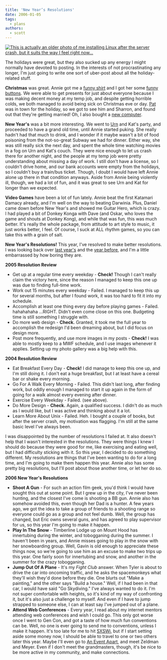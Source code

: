```yaml
---
title: 'New Year’s Resolutions'
date: 2006-01-05
tags:
  - plans
authors:
  - scott
---
```


[![This is actually an older photo of me installing Linux after the server crash, but it suits the way I feel right now...](/images/blog-photos/IMG_0324.JPG)](/images/blog-photos/IMG_0324.JPG)

The holidays were great, but they also sucked up any energy I might normally have devoted to posting. In the interests of not procrastinating any longer, I'm just going to write one sort of uber-post about all the holiday-related stuff.

**Christmas** was great. Annie got me a [funny shirt](/images/blog-photos/ashardasican.jpg) and I got her some [funny buttons](/images/blog-photos/crafty.jpg). We were able to get presents for just about everyone because I was making decent money at my temp job, and despite getting horrible colds, we both managed to avoid being sick on Christmas eve or day. [Pat](http://journal.toddsville.com/) was in town for the holiday, so we got to see him and Sharron, and found out that they're getting married! Oh, I also bought a [new computer](/images/blog-photos/powerbook15front.jpg).

**New Year's** was a bit more interesting. We went to [Urn](http://www.alt3t.net/blog/) and Kat's party, and proceeded to have a grand old time, until Annie started puking. She really hadn't had that much to drink, and I wonder if it maybe wasn't a bit of food poisoning from the not-so-great Subway we had for dinner. Either way, she was still really sick the next day, and spent the whole time watching movies in a fog on Urn and Kat's couch. They were nice enough to let us crash there for another night, and the people at my temp job were pretty understanding about missing a day of work. I still don't have a license, so I couldn't drive home, and our bank accounts were empty from the holidays, so I couldn't buy a train/bus ticket. Though, I doubt I would have left Annie alone up there in that condition anyways. Aside from Annie being violently ill, though, we had a lot of fun, and it was great to see Urn and Kat for longer than we expected.

**Video Games** have been a lot of fun lately. Annie beat the first Katamari Damacy already, and I'm well on the way to beating Darwinia. Plus, Daniel came down before New Year's and showed me Guitar Hero, which is crazy. I had played a bit of Donkey Konga with Dave (and Oskar, who loves the game and shouts at Donkey Kong), and while that was fun, this was much better. It's really the whole package, from attitude to art style to music, it just works better, I feel. Of course, I suck at ALL rhythm games, so you can take this with a grain of salt.

**New Year's Resolutions!** This year, I've resolved to make better resolutions. I was looking back over [last year's](/blog/2005/new-years/) and the [year before](/blog/2004/new-years-resolutions/), and I'm a little embarrassed by how boring they are.

**2005 Resolution Review**

- Get up at a regular time every weekday - **Check!** Though I can't really claim the victory here, since the reason I managed to keep this one up was due to finding full-time work.
- Work out 15 minutes every weekday - Failed. I managed to keep this up for several months, but after I found work, it was too hard to fit it into my schedule.
- Accomplish at least one thing every day before playing games - Failed. hahahahaha ...RIGHT. Didn't even come close on this one. Budgeting time is still something I struggle with.
- Do more web design - **Check.** Granted, it took me the full year to accomplish the redesign I'd been dreaming about, but I did focus on design more.
- Post more frequently, and use more images in my posts - **Check!** I was able to mostly keep to a MWF schedule, and I use images whenever it applies. Setting up my photo gallery was a big help with this.

**2004 Resolution Review**

- Eat Breakfast Every Day - **Check!** I did manage to keep this one up, and I'm still doing it. I don't eat a huge breakfast, but I at least have a cereal bar or shake every morning.
- Go For A Walk Every Morning - Failed. This didn't last long, after finding work, but oddly enough I managed to start it up again in the form of going for a walk almost every evening after dinner.
- Exercise Every Weekday - Failed. (see above).
- Do More Design - **Check.** Again, a qualified success. I didn't do as much as I would like, but I was active and thinking about it a lot.
- Learn More About Unix - Failed. Heh. I bought a couple of books, but after the server crash, my motivation was flagging. I'm still at the same basic level I've always been.

I was disappointed by the number of resolutions I failed at. It also doesn't help that I wasn't interested in the resolutions. They were things I knew I should do because they were good for me, like exercising and eating well, but I had difficulty sticking with it. So this year, I decided to do something different. My resolutions are things that I've been wanting to do for a long time, and I'm going to make them happen this year. Annie also has some pretty big resolutions, but I'll post about those another time, or let her do so.

**2006 New Year's Resolutions**

- **Shoot A Gun** - For such an action film geek, you'd think I would have sought this out at some point. But I grew up in the city, I've never been hunting, and the closest I've come is shooting a BB gun. Annie also has somehow avoided this, even though her Dad is a hunter. A few years ago, we got the idea to take a group of friends to a shooting range so everyone could go as a group and not feel dumb. Well, the group has changed, but Eric owns several guns, and has agreed to play supervisor for us, so this year I'm going to make it happen.
- **Play In The Snow** - Timberline Lodge up on Mount Hood has innertubing during the winter, and tobogganing during the summer. I haven't been in years, and Annie misses going to play in the snow with her snowboarding group. Well, Gavin is old enough to appreciate these things now, so we're going to use him as an excuse to make two trips up this year. One fairly soon for innertubing and snow, and another in the summer for the crazy tobogganing.
- **Jump Out Of A Plane** - It's my _Fight Club_ answer. When Tyler is about to drive the car into oncoming traffic, and he asks the spacemonkeys what they'll wish they'd done before they die. One blurts out "Make a painting," and the other says "Build a house." Well, if I had been in that car, I would have said "Go Skydiving." I've always wanted to do it. I'm not super comfortable with heights, so it's kind of my way of confronting it, but it's also just a challenge to myself. And even if I have to jump strapped to someone else, I can at least say I've jumped out of a plane.
- **Attend Web Conferences** - Every year, I read about my internet mentors attending web conferences and wish I could go. This only got worse once I went to Gen Con, and got a taste of how much fun conventions can be. Well, no one is ever going to send me to conventions, unless I make it happen. It's too late for me to hit [SXSWi](http://2006.sxsw.com/interactive/), but if I start setting aside some money now, I should be able to travel to one or two others later this year. Maybe I'll even go to [An Event Apart](http://www.aneventapart.com/), and meet Zeldman and Meyer. Even if I don't meet the grandmasters, though, it's be nice to be more active in my community, and make connections.
